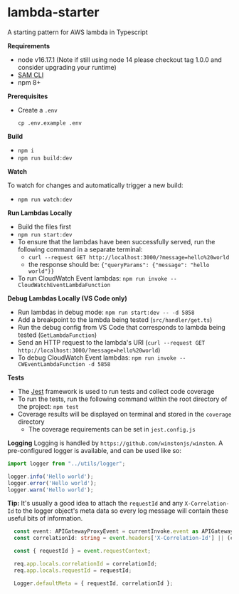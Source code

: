# lambda-starter

A starting pattern for AWS lambda in Typescript 

**Requirements**

- node v16.17.1 (Note if still using node 14 please checkout tag 1.0.0 and consider upgrading your runtime)
- [SAM CLI](https://docs.aws.amazon.com/serverless-application-model/latest/developerguide/serverless-sam-cli-install.html)
- npm 8+

**Prerequisites**
- Create a `.env`
    ```shell
    cp .env.example .env
    ```

**Build**

- `npm i`
- `npm run build:dev`

**Watch**

To watch for changes and automatically trigger a new build:
- `npm run watch:dev`


**Run Lambdas Locally**

- Build the files first
- `npm run start:dev`
- To ensure that the lambdas have been successfully served, run the following command in a separate terminal:
    - `curl --request GET http://localhost:3000/?message=hello%20world`
    - the response should be: `{"queryParams": {"message": "hello world"}}`
- To run CloudWatch Event lambdas: `npm run invoke -- CloudWatchEventLambdaFunction`


**Debug Lambdas Locally (VS Code only)**

- Run lambdas in debug mode: `npm run start:dev -- -d 5858`
- Add a breakpoint to the lambda being tested (`src/handler/get.ts`)
- Run the debug config from VS Code that corresponds to lambda being tested (`GetLambdaFunction`)
- Send an HTTP request to the lambda's URI (`curl --request GET http://localhost:3000/?message=hello%20world`)
- To debug CloudWatch Event lambdas: `npm run invoke -- CWEventLambdaFunction -d 5858`


**Tests**

- The [Jest](https://jestjs.io/) framework is used to run tests and collect code coverage
- To run the tests, run the following command within the root directory of the project: `npm test`
- Coverage results will be displayed on terminal and stored in the `coverage` directory
    - The coverage requirements can be set in `jest.config.js`


**Logging**
Logging is handled by `https://github.com/winstonjs/winston`. A pre-configured logger is available, and can be used like so:

```ts
import logger from "../utils/logger";

logger.info('Hello world');
logger.error('Hello world');
logger.warn('Hello world');
```

**Tip:** It's usually a good idea to attach the `requestId` and any `X-Correlation-Id` to the logger object's meta data so every log message will contain these useful bits of information.

```ts
  const event: APIGatewayProxyEvent = currentInvoke.event as APIGatewayProxyEvent;
  const correlationId: string = event.headers['X-Correlation-Id'] || (currentInvoke.context as Context).awsRequestId;

  const { requestId } = event.requestContext;

  req.app.locals.correlationId = correlationId;
  req.app.locals.requestId = requestId;

  Logger.defaultMeta = { requestId, correlationId };
```
